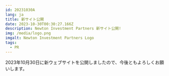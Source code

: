 ```yaml
---
id: 20231030A
lang: ja
title: 新サイト公開
date: 2023-10-30T00:30:27.166Z
description: Newton Investment Partners 新サイト公開!
img: /media/logo.png
imgalt: Newton Investment Partners Logo
tags:
  - PR
---
```


2023年10月30日に新ウェブサイトを公開しましたので、今後ともよろしくお願いします。

